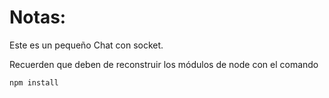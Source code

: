 # Notas:

Este es un pequeño Chat con socket.

Recuerden que deben de reconstruir los módulos de node con el comando

```
npm install
```

